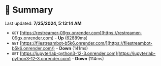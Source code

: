 # 📖 Summary
Last updated: **7/25/2024, 5:13:14 AM**

- `GET` [https://restreamer-09gx.onrender.com](https://restreamer-09gx.onrender.com) - **Up** (62889ms)
- `GET` [https://filestreambot-b5k6.onrender.com/](https://filestreambot-b5k6.onrender.com/) - **Down** (141ms)
- `GET` [https://jupyterlab-python3-12-3.onrender.com](https://jupyterlab-python3-12-3.onrender.com) - **Down** (114ms)
